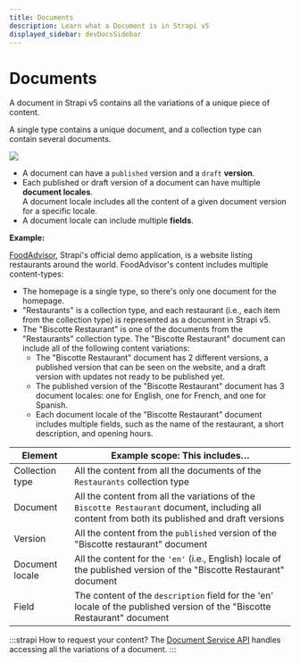 ```yaml
---
title: Documents
description: Learn what a Document is in Strapi v5
displayed_sidebar: devDocsSidebar
---
```


# Documents

A document in Strapi v5 contains all the variations of a unique piece of content.

A single type contains a unique document, and a collection type can contain several documents.

![](/img/assets/apis/document.png)

- A document can have a `published` version and a `draft` **version**.
- Each published or draft version of a document can have multiple **document locales**.<br/>A document locale includes all the content of a given document version for a specific locale.
- A document locale can include multiple **fields**.

**Example:** 

[FoodAdvisor](https://github.com/strapi/foodadvisor), Strapi's official demo application, is a website listing restaurants around the world. FoodAdvisor's content includes multiple content-types:

- The homepage is a single type, so there's only one document for the homepage.
- "Restaurants" is a collection type, and each restaurant (i.e., each item from the collection type) is represented as a document in Strapi v5.
- The "Biscotte Restaurant" is one of the documents from the "Restaurants" collection type. The "Biscotte Restaurant" document can include all of the following content variations:
  - The "Biscotte Restaurant" document has 2 different versions, a published version that can be seen on the website, and a draft version with updates not ready to be published yet.
  - The published version of the "Biscotte Restaurant" document has 3 document locales: one for English, one for French, and one for Spanish.
  - Each document locale of the "Biscotte Restaurant" document includes multiple fields, such as the name of the restaurant, a short description, and opening hours.

| Element         | Example scope: This includes… |
|-----------------|---------------------------------------|
| Collection type | All the content from all the documents of the `Restaurants` collection type |
| Document        | All the content from all the variations of the `Biscotte Restaurant` document, including all content from both its published and draft versions |
| Version         | All the content from the `published` version of the "Biscotte restaurant" document |
| Document locale | All the content for the `'en'` (i.e., English) locale of the published version of the "Biscotte Restaurant" document |
| Field           | The content of the `description` field for the 'en' locale of the published version of the "Biscotte Restaurant" document |

:::strapi How to request your content?
The [Document Service API](/dev-docs/api/document-service) handles accessing all the variations of a document.
:::
